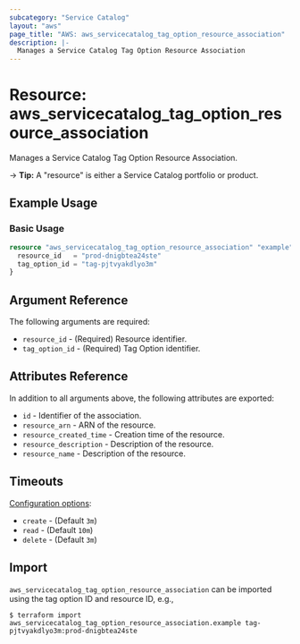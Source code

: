 ```yaml
---
subcategory: "Service Catalog"
layout: "aws"
page_title: "AWS: aws_servicecatalog_tag_option_resource_association"
description: |-
  Manages a Service Catalog Tag Option Resource Association
---
```


# Resource: aws_servicecatalog_tag_option_resource_association

Manages a Service Catalog Tag Option Resource Association.

-> **Tip:** A "resource" is either a Service Catalog portfolio or product.

## Example Usage

### Basic Usage

```terraform
resource "aws_servicecatalog_tag_option_resource_association" "example" {
  resource_id   = "prod-dnigbtea24ste"
  tag_option_id = "tag-pjtvyakdlyo3m"
}
```

## Argument Reference

The following arguments are required:

* `resource_id` - (Required) Resource identifier.
* `tag_option_id` - (Required) Tag Option identifier.

## Attributes Reference

In addition to all arguments above, the following attributes are exported:

* `id` - Identifier of the association.
* `resource_arn` - ARN of the resource.
* `resource_created_time` - Creation time of the resource.
* `resource_description` - Description of the resource.
* `resource_name` - Description of the resource.

## Timeouts

[Configuration options](https://www.terraform.io/docs/configuration/blocks/resources/syntax.html#operation-timeouts):

- `create` - (Default `3m`)
- `read` - (Default `10m`)
- `delete` - (Default `3m`)

## Import

`aws_servicecatalog_tag_option_resource_association` can be imported using the tag option ID and resource ID, e.g.,

```
$ terraform import aws_servicecatalog_tag_option_resource_association.example tag-pjtvyakdlyo3m:prod-dnigbtea24ste
```
